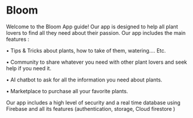 # Bloom

Welcome to the Bloom App guide! Our app is designed to help all plant lovers to find all they need about their passion. Our app includes the main features : 

• Tips & Tricks about plants, how to take of them, watering…. Etc.

• Community to share whatever you need with other plant lovers and seek help if you need it.

• AI chatbot to ask for all the information you need about plants.

• Marketplace to purchase all your favorite plants.


Our app includes a high level of security and a real time database using Firebase and all its features (authentication, storage, Cloud firestore )

